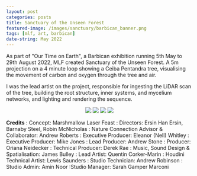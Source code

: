 ```yaml
---
layout: post
categories: posts
title: Sanctuary of the Unseen Forest
featured-image: /images/sanctuary/barbican_banner.png
tags: [mlf, art, barbican]
date-string: May 2022
---
```


As part of "Our Time on Earth", a Barbican exhibition running 5th May to 29th August 2022, MLF created Sanctuary of the Unseen Forest. A 5m projection on a 4 minute loop showing a Ceiba Pentandra tree, visualising the movement of carbon and oxygen through the tree and air.

I was the lead artist on the project, responsible for ingesting the LiDAR scan of the tree, building the root structure, inner systems, and mycelium networks, and lighting and rendering the sequence.



<script src="//ajax.googleapis.com/ajax/libs/jquery/1.9.1/jquery.min.js"></script>
<script>window.jQuery || document.write('<script src="/js/libs/jquery-1.9.1.min.js"><\/script>')</script>

<center>
    <div class="photoset-grid-custom" data-layout="22">
        <img src="/images/sanctuary/0214_Barbican_Sanctuary_ceiba_comp_v038_1001.png" data-highres="True">
        <img src="/images/sanctuary/0214_Barbican_Sanctuary_ceiba_comp_v038_2001.png" data-highres="True">
        <img src="/images/sanctuary/0214_Barbican_Sanctuary_ceiba_comp_v038_3501.png" data-highres="True">
        <img src="/images/sanctuary/0214_Barbican_Sanctuary_ceiba_comp_v038_6001.png" data-highres="True">
    </div>
</center>

<script src="/assets/js/jquery.photoset-grid.js"></script>

<script type="text/javascript">
    $('.photoset-grid-custom').photosetGrid({
    // Set the gutter between columns and rows
    gutter: '5px',

    // Wrap the images in links
    highresLinks: true,

    // Asign a common rel attribute
    rel: 'print-gallery',

    onInit: function(){},

    onComplete: function(){
        // Show the grid after it renders
        $('.photoset-grid-custom').attr('style', '');
    }
});
</script>


**Credits**
: Concept: Marshmallow Laser Feast
: Directors: Ersin Han Ersin, Barnaby Steel, Robin McNicholas
: Nature Connection Advisor & Collaborator: Andrew Roberts
: Executive Producer: Eleanor (Nell) Whitley
: Executive Producer: Mike Jones
: Lead Producer: Andrew Stone
: Producer: Oriana Neidecker
: Technical Producer: Derek Rae
: Music, Sound Design & Spatialisation: James Bulley
: Lead Artist: Quentin Corker-Marin
: Houdini Technical Artist: Lewis Saunders
: Studio Technician: Andrew Robinson
: Studio Admin: Amin Noor
:Studio Manager: Sarah Gamper Marconi
